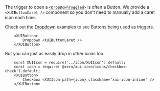 The trigger to open a [`<DropDownToggled>`](#dropdown) is often a Button. We provide a `<XUIButtonCaret />` component so you don't need to manually add a caret icon each time.

Check out the [Dropdown](#dropdown) examples to see Buttons being used as triggers.

```
	<XUIButton>
		Dropdown <XUIButtonCaret />
	</XUIButton>
```

But you can just as easily drop in other icons too.

```
	const XUIIcon = require('../icon/XUIIcon').default;
	const icon = require('@xero/xui-icon/icons/checkbox-check').default;
	<XUIButton>
		Checkbox <XUIIcon path={icon} className='xui-icon-inline' />
	</XUIButton>
```
